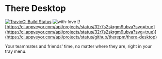 # There Desktop

[![TravicCI Build Status](https://travis-ci.org/therepm/there-desktop.svg?branch=master)](https://travis-ci.org/therepm/there-desktop) ![with-love](https://img.shields.io/badge/made%20with-%F0%9F%92%8C-red.svg) [![https://ci.appveyor.com/api/projects/status/32r7s2skrgm9ubva?svg=true](https://ci.appveyor.com/api/projects/status/32r7s2skrgm9ubva?svg=true)](https://ci.appveyor.com/api/projects/status/github/therepm/there-desktop)

Your teammates and friends' time, no matter where they are, right in your tray menu.
